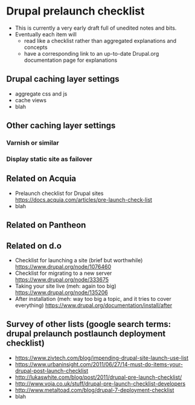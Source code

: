 # Drupal prelaunch checklist

- This is currently a very early draft full of unedited notes and bits.
- Eventually each item will
  - read like a checklist rather than aggregated explanations and concepts
  - have a corresponding link to an up-to-date Drupal.org documentation page for explanations

## Drupal caching layer settings

- aggregate css and js
- cache views
- blah

## Other caching layer settings

### Varnish or similar

### Display static site as failover

## Related on Acquia
- Prelaunch checklist for Drupal sites https://docs.acquia.com/articles/pre-launch-check-list
- blah

## Related on Pantheon

## Related on d.o
- Checklist for launching a site (brief but worthwhile) https://www.drupal.org/node/1076460
- Checklist for migrating to a new server https://www.drupal.org/node/333675
- Taking your site live (meh: again too big) https://www.drupal.org/node/135206
- After installation (meh: way too big a topic, and it tries to cover everything) https://www.drupal.org/documentation/install/after

## Survey of other lists (google search terms: drupal prelaunch postlaunch deployment checklist)
- https://www.zivtech.com/blog/impending-drupal-site-launch-use-list
- https://www.urbaninsight.com/2011/06/27/14-must-do-items-your-drupal-post-launch-checklist
- http://lukaswhite.com/blog/post/2011/drupal-pre-launch-checklist/
- http://www.voja.co.uk/stuff/drupal-pre-launch-checklist-developers
- http://www.metaltoad.com/blog/drupal-7-deployment-checklist
- blah

